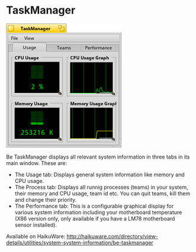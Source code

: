 TaskManager
===========
![TaskManager Screenshot](TaskManager.png "TaskManager")

Be TaskManager displays all relevant system information in three tabs in its main window. These are:

  - The Usage tab: Displays general system information like memory and CPU usage.
  - The Process tab: Displays all runnig processes (teams) in your system, their memory and CPU usage, team id etc. You can quit teams, kill them and change their priority.
  - The Performance tab: This is a configurable graphical display for various system information including your motherboard temperature (X86 version only, only available if you have a LM78 motherboard sensor installed).

Available on HaikuWare: http://haikuware.com/directory/view-details/utilities/system-system-information/be-taskmanager
